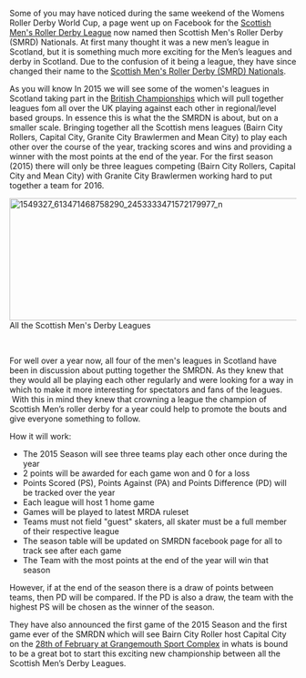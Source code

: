 <html><body><p>Some of you may have noticed during the same weekend of the Womens Roller Derby World Cup, a page went up on Facebook for the <a href="https://www.facebook.com/SMRDN">Scottish Men's Roller Derby League</a> now named then Scottish Men's Roller Derby (SMRD) Nationals. At first many thought it was a new men’s league in Scotland, but it is something much more exciting for the Men’s leagues and derby in Scotland. Due to the confusion of it being a league, they have since changed their name to the <a title="Scottish Mens Roler Derby Nationals" href="https://www.facebook.com/SMRDN">Scottish Men's Roller Derby (SMRD) Nationals</a>.

As you will know In 2015 we will see some of the women's leagues in Scotland taking part in the <a href="https://www.facebook.com/BritishRollerDerbyChamps">British Championships</a> which will pull together leagues fom all over the UK playing against each other in regional/level based groups. In essence this is what the the SMRDN is about, but on a smaller scale. Bringing together all the Scottish mens leagues (Bairn City Rollers, Capital City, Granite City Brawlermen and Mean City) to play each other over the course of the year, tracking scores and wins and providing a winner with the most points at the end of the year. For the first season (2015) there will only be three leagues competing (Bairn City Rollers, Capital City and Mean City) with Granite City Brawlermen working hard to put together a team for 2016.

<a href="/2015/01/1549327_613471468758290_2453333471572179977_n.jpg"><img class="wp-image-4514 size-large" src="https://www.scottishrollerderbyblog.com/2015/01/1549327_613471468758290_2453333471572179977_n.jpg?w=614" alt="1549327_613471468758290_2453333471572179977_n" width="614" height="215"></a> All the Scottish Men's Derby Leagues

 

For well over a year now, all four of the men's leagues in Scotland have been in discussion about putting together the SMRDN. As they knew that they would all be playing each other regularly and were looking for a way in which to make it more interesting for spectators and fans of the leagues.  With this in mind they knew that crowning a league the champion of Scottish Men’s roller derby for a year could help to promote the bouts and give everyone something to follow.

How it will work:
</p><ul>
	<li>The 2015 Season will see three teams play each other once during the year</li>
	<li>2 points will be awarded for each game won and 0 for a loss</li>
	<li>Points Scored (PS), Points Against (PA) and Points Difference (PD) will be tracked over the year</li>
	<li>Each league will host 1 home game</li>
	<li>Games will be played to latest MRDA ruleset</li>
	<li>Teams must not field "guest" skaters, all skater must be a full member of their respective league</li>
	<li>The season table will be updated on SMRDN facebook page for all to track see after each game</li>
	<li>The Team with the most points at the end of the year will win that season</li>
</ul>
However, if at the end of the season there is a draw of points between teams, then PD will be compared. If the PD is also a draw, the team with the  highest PS will be chosen as the winner of the season.

They have also announced the first game of the 2015 Season and the first game ever of the SMRDN which will see Bairn City Roller host Capital City on the <a href="https://www.facebook.com/events/1528686777405809/%20">28th of February at Grangemouth Sport Complex</a> in whats is bound to be a great bot to start this exciting new championship between all the Scottish Men’s Derby Leagues.</body></html>
